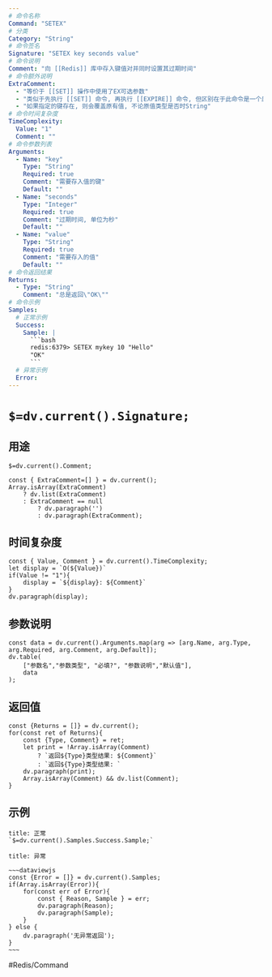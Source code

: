 ```yaml
---
# 命令名称
Command: "SETEX"
# 分类
Category: "String"
# 命令签名
Signature: "SETEX key seconds value"
# 命令说明
Comment: "向 [[Redis]] 库中存入键值对并同时设置其过期时间"
# 命令额外说明
ExtraComment:
  - "等价于 [[SET]] 操作中使用了EX可选参数"
  - "类似于先执行 [[SET]] 命令, 再执行 [[EXPIRE]] 命令, 但区别在于此命令是一个原子操作不可拆分"
  - "如果指定的键存在, 则会覆盖原有值, 不论原值类型是否时String"
# 命令时间复杂度
TimeComplexity:
  Value: "1"
  Comment: ""
# 命令参数列表
Arguments:
  - Name: "key"
    Type: "String"
    Required: true
    Comment: "需要存入值的键"
    Default: ""
  - Name: "seconds"
    Type: "Integer"
    Required: true
    Comment: "过期时间, 单位为秒"
    Default: ""
  - Name: "value"
    Type: "String"
    Required: true
    Comment: "需要存入的值"
    Default: ""
# 命令返回结果
Returns:
  - Type: "String"
    Comment: "总是返回\"OK\""
# 命令示例
Samples:
  # 正常示例
  Success:
    Sample: |
      ```bash
      redis:6379> SETEX mykey 10 "Hello"
      "OK"
      ```
  # 异常示例
  Error:
---
```


# `$=dv.current().Signature;`

## 用途
`$=dv.current().Comment;`

```dataviewjs
const { ExtraComment=[] } = dv.current();
Array.isArray(ExtraComment) 
	? dv.list(ExtraComment) 
	: ExtraComment == null 
		? dv.paragraph('') 
		: dv.paragraph(ExtraComment);
```

## 时间复杂度
```dataviewjs
const { Value, Comment } = dv.current().TimeComplexity;
let display = `O(${Value})`
if(Value != "1"){
	display = `${display}: ${Comment}`
}
dv.paragraph(display);
```

## 参数说明
```dataviewjs
const data = dv.current().Arguments.map(arg => [arg.Name, arg.Type, arg.Required, arg.Comment, arg.Default]);
dv.table(
	["参数名","参数类型", "必填?", "参数说明","默认值"],
	data
);
```

## 返回值
```dataviewjs
const {Returns = []} = dv.current();
for(const ret of Returns){
	const {Type, Comment} = ret;
	let print = !Array.isArray(Comment) 
		? `返回${Type}类型结果: ${Comment}`
		: `返回${Type}类型结果: `
	dv.paragraph(print);
	Array.isArray(Comment) && dv.list(Comment);
}
```

## 示例
```ad-success
title: 正常
`$=dv.current().Samples.Success.Sample;`
```

```ad-danger
title: 异常

~~~dataviewjs
const {Error = []} = dv.current().Samples;
if(Array.isArray(Error)){
	for(const err of Error){
		const { Reason, Sample } = err;
		dv.paragraph(Reason);
		dv.paragraph(Sample);
	}
} else {
	dv.paragraph('无异常返回');
}
~~~

```

#Redis/Command 